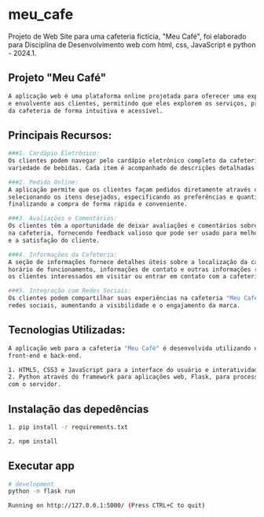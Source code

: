 # meu_cafe
Projeto de Web Site para uma cafeteria fictícia, "Meu Café", foi elaborado para Disciplina de Desenvolvimento web com html, css, JavaScript e python - 2024.1.

## Projeto "Meu Café" 

```bash
A aplicação web é uma plataforma online projetada para oferecer uma experiência conveniente 
e envolvente aos clientes, permitindo que eles explorem os serviços, produtos e informações 
da cafeteria de forma intuitiva e acessível.

```

## Principais Recursos:

```bash
###1. Cardápio Eletrônico: 
Os clientes podem navegar pelo cardápio eletrônico completo da cafeteria, que inclui uma 
variedade de bebidas. Cada item é acompanhado de descrições detalhadas e imagens.

###2. Pedido Online: 
A aplicação permite que os clientes façam pedidos diretamente através da plataforma, 
selecionando os itens desejados, especificando as preferências e quantidades, e 
finalizando a compra de forma rápida e conveniente.

###3. Avaliações e Comentários: 
Os clientes têm a oportunidade de deixar avaliações e comentários sobre suas experiências 
na cafeteria, fornecendo feedback valioso que pode ser usado para melhorar os serviços 
e a satisfação do cliente.

###4. Informações da Cafeteria: 
A seção de informações fornece detalhes úteis sobre a localização da cafeteria, 
horário de funcionamento, informações de contato e outras informações relevantes para 
os clientes interessados em visitar ou entrar em contato com a cafeteria.

###5. Integração com Redes Sociais: 
Os clientes podem compartilhar suas experiências na cafeteria "Meu Café" através das 
redes sociais, aumentando a visibilidade e o engajamento da marca.

```

## Tecnologias Utilizadas:

```bash
A aplicação web para a cafeteria "Meu Café" é desenvolvida utilizando uma combinação de tecnologias 
front-end e back-end.

1. HTML5, CSS3 e JavaScript para a interface do usuário e interatividade.
2. Python através do framework para aplicações web, Flask, para processamento de pedidos e interações
com o servidor.

```

## Instalação das depedências

```bash
1. pip install -r requirements.txt

2. npm install

```

## Executar app

```bash
# development
python -m flask run

Running on http://127.0.0.1:5000/ (Press CTRL+C to quit)

```

